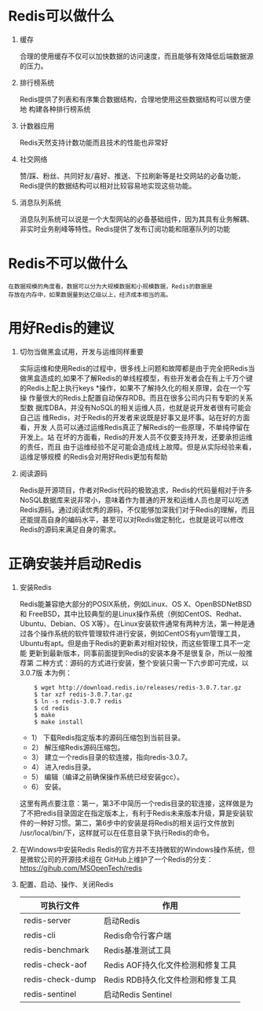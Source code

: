 # Redis可以做什么
1. 缓存

    合理的使用缓存不仅可以加快数据的访问速度，而且能够有效降低后端数据源
    的压力。
2. 排行榜系统

    Redis提供了列表和有序集合数据结构，合理地使用这些数据结构可以很方便地
    构建各种排行榜系统
3. 计数器应用

    Redis天然支持计数功能而且技术的性能也非常好
4. 社交网络

    赞/踩、粉丝、共同好友/喜好、推送、下拉刷新等是社交网站的必备功能，
    Redis提供的数据结构可以相对比较容易地实现这些功能。
5. 消息队列系统

    消息队列系统可以说是一个大型网站的必备基础组件，因为其具有业务解耦、
    非实时业务削峰等特性。Redis提供了发布订阅功能和阻塞队列的功能
# Redis不可以做什么
    在数据规模的角度看，数据可以分为大规模数据和小规模数据，Redis的数据是
    存放在内存中，如果数据量到达亿级以上，经济成本相当的高。
# 用好Redis的建议
1. 切勿当做黑盒试用，开发与运维同样重要

    实际运维和使用Redis的过程中，很多线上问题和故障都是由于完全把Redis当
    做黑盒造成的,如果不了解Redis的单线程模型，有些开发者会在有上千万个键
    的Redis上配上执行keys *操作，如果不了解持久化的相关原理，会在一个写操
    作量很大的Redis上配置自动保存RDB。而且在很多公司内只有专职的关系型数
    据库DBA，并没有NoSQL的相关运维人员，也就是说开发者很有可能会自己运
    维Redis，对于Redis的开发者来说既是好事又是坏事。站在好的方面看，开发
    人员可以通过运维Redis真正了解Redis的一些原理，不单纯停留在开发上。站
    在坏的方面看，Redis的开发人员不仅要支持开发，还要承担运维的责任，而且
    由于运维经验不足可能会造成线上故障。但是从实际经验来看，运维足够规模
    的Redis会对用好Redis更加有帮助
2. 阅读源码

    Redis是开源项目，作者对Redis代码的极致追求，Redis的代码量相对于许多
    NoSQL数据库来说非常小，意味着作为普通的开发和运维人员也是可以吃透
    Redis源码。通过阅读优秀的源码，不仅能够加深我们对于Redis的理解，而且
    还能提高自身的编码水平，甚至可以对Redis做定制化，也就是说可以修改
    Redis的源码来满足自身的需求。
# 正确安装并启动Redis
1. 安装Redis

    Redis能兼容绝大部分的POSIX系统，例如Linux、OS X、OpenBSDNetBSD和
    FreeBSD，其中比较典型的是Linux操作系统（例如CentOS、Redhat、
    Ubuntu、Debian、OS X等）。在Linux安装软件通常有两种方法，第一种是通
    过各个操作系统的软件管理软件进行安装，例如CentOS有yum管理工具，
    Ubuntu有apt。但是由于Redis的更新素对相对较快，而这些管理工具不一定能
    更新到最新版本，同事前面提到Redis的安装本身不是很复杂，所以一般推荐第
    二种方式：源码的方式进行安装，整个安装只需一下六步即可完成，以3.0.7版
    本为例：
    
    ```
        $ wget http://download.redis.io/releases/redis-3.0.7.tar.gz
        $ tar xzf redis-3.0.7.tar.gz
        $ ln -s redis-3.0.7 redis
        $ cd redis
        $ make 
        $ make install
    ```
    - 1） 下载Redis指定版本的源码压缩包到当前目录。
    - 2） 解压缩Redis源码压缩包。
    - 3） 建立一个redis目录的软连接，指向redis-3.0.7。
    - 4） 进入redis目录。
    - 5） 编辑（编译之前确保操作系统已经安装gcc）。
    - 6） 安装。

    这里有两点要注意：第一，第3不中简历一个redis目录的软连接，这样做是为
    了不把redis目录固定在指定版本上，有利于Redis未来版本升级，算是安装软
    件的一种好习惯。第二，第6步中的安装是将Redis的相关运行文件放到
    /usr/local/bin/下，这样就可以在任意目录下执行Redis的命令。

2. 在Windows中安装Redis
    Redis的官方并不支持微软的Windows操作系统，但是微软公司的开源技术组在
    GitHub上维护了一个Redis的分支：
    https://gihub.com/MSOpenTech/redis

3. 配置、启动、操作、关闭Redis

    可执行文件|作用
    -|-
    redis-server|启动Redis
    redis-cli|Redis命令行客户端
    redis-benchmark|Redis基准测试工具
    redis-check-aof|Redis AOF持久化文件检测和修复工具
    redis-check-dump|Redis RDB持久化文件检测和修复工具
    redis-sentinel|启动Redis Sentinel


